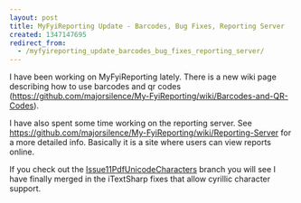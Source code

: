 ```yaml
---
layout: post
title: MyFyiReporting Update - Barcodes, Bug Fixes, Reporting Server
created: 1347147695
redirect_from:
  - /myfyireporting_update_barcodes_bug_fixes_reporting_server/
---
```

I have been working on MyFyiReporting lately.  There is a new wiki page describing how to use barcodes and qr codes (https://github.com/majorsilence/My-FyiReporting/wiki/Barcodes-and-QR-Codes).

I have also spent some time working on the reporting server.  See https://github.com/majorsilence/My-FyiReporting/wiki/Reporting-Server for a more detailed info.  Basically it is a site where users can view reports online.

If you check out the <a href="https://github.com/majorsilence/My-FyiReporting/tree/Issue11PdfUnicodeCharacters">Issue11PdfUnicodeCharacters</a> branch you will see I have finally merged in the iTextSharp fixes that allow cyrillic character support.
